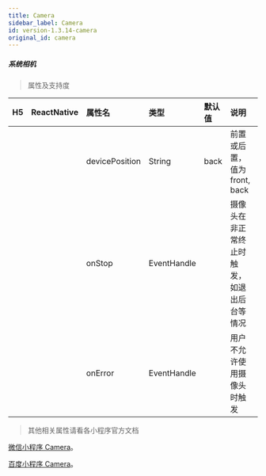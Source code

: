 ```yaml
---
title: Camera
sidebar_label: Camera
id: version-1.3.14-camera
original_id: camera
---
```


##### 系统相机

> 属性及支持度

| H5 | ReactNative| 属性名 | 类型 | 默认值 | 说明 |
| :-: | :-: | :- | :- | :- | :- |
|  |   | devicePosition | String      | back | 前置或后置，值为 front, back     |
|  |   | onStop       | EventHandle   |    | 摄像头在非正常终止时触发，如退出后台等情况   |
|  |   | onError       | EventHandle  |   | 用户不允许使用摄像头时触发   |

>其他相关属性请看各小程序官方文档

[微信小程序 Camera](https://developers.weixin.qq.com/miniprogram/dev/component/camera.html)。

[百度小程序 Camera](https://smartprogram.baidu.com/docs/develop/component/media/#camera)。